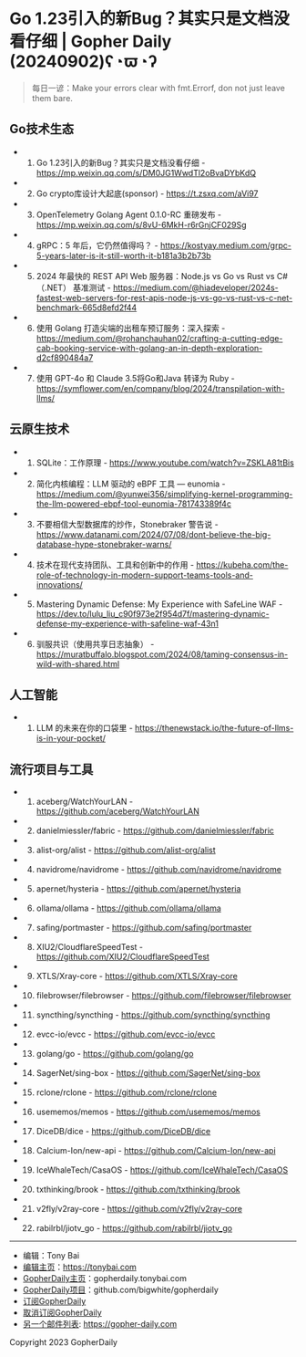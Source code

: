 # Go 1.23引入的新Bug？其实只是文档没看仔细 | Gopher Daily (20240902)ʕ◔ϖ◔ʔ

>每日一谚：Make your errors clear with fmt.Errorf, don not just leave them bare.

## Go技术生态


- 1. Go 1.23引入的新Bug？其实只是文档没看仔细 - https://mp.weixin.qq.com/s/DM0JG1WwdTl2oBvaDYbKdQ

- 2. Go crypto库设计大起底(sponsor) - https://t.zsxq.com/aVi97

- 3. OpenTelemetry Golang Agent 0.1.0-RC 重磅发布 - https://mp.weixin.qq.com/s/8vU-6MkH-r6rGnjCF029Sg

- 4. gRPC：5 年后，它仍然值得吗？ - https://kostyay.medium.com/grpc-5-years-later-is-it-still-worth-it-b181a3b2b73b

- 5. 2024 年最快的 REST API Web 服务器：Node.js vs Go vs Rust vs C# （.NET） 基准测试 - https://medium.com/@hiadeveloper/2024s-fastest-web-servers-for-rest-apis-node-js-vs-go-vs-rust-vs-c-net-benchmark-665d8efd2f44

- 6. 使用 Golang 打造尖端的出租车预订服务：深入探索 - https://medium.com/@rohanchauhan02/crafting-a-cutting-edge-cab-booking-service-with-golang-an-in-depth-exploration-d2cf890484a7

- 7. 使用 GPT-4o 和 Claude 3.5将Go和Java 转译为 Ruby - https://symflower.com/en/company/blog/2024/transpilation-with-llms/


## 云原生技术


- 1. SQLite：工作原理 - https://www.youtube.com/watch?v=ZSKLA81tBis

- 2. 简化内核编程：LLM 驱动的 eBPF 工具 — eunomia - https://medium.com/@yunwei356/simplifying-kernel-programming-the-llm-powered-ebpf-tool-eunomia-781743389f4c

- 3. 不要相信大型数据库的炒作，Stonebraker 警告说 - https://www.datanami.com/2024/07/08/dont-believe-the-big-database-hype-stonebraker-warns/

- 4. 技术在现代支持团队、工具和创新中的作用 - https://kubeha.com/the-role-of-technology-in-modern-support-teams-tools-and-innovations/

- 5. Mastering Dynamic Defense: My Experience with SafeLine WAF - https://dev.to/lulu_liu_c90f973e2f954d7f/mastering-dynamic-defense-my-experience-with-safeline-waf-43n1

- 6. 驯服共识（使用共享日志抽象） - https://muratbuffalo.blogspot.com/2024/08/taming-consensus-in-wild-with-shared.html


## 人工智能


- 1. LLM 的未来在你的口袋里 - https://thenewstack.io/the-future-of-llms-is-in-your-pocket/


## 流行项目与工具


- 1. aceberg/WatchYourLAN - https://github.com/aceberg/WatchYourLAN

- 2. danielmiessler/fabric - https://github.com/danielmiessler/fabric

- 3. alist-org/alist - https://github.com/alist-org/alist

- 4. navidrome/navidrome - https://github.com/navidrome/navidrome

- 5. apernet/hysteria - https://github.com/apernet/hysteria

- 6. ollama/ollama - https://github.com/ollama/ollama

- 7. safing/portmaster - https://github.com/safing/portmaster

- 8. XIU2/CloudflareSpeedTest - https://github.com/XIU2/CloudflareSpeedTest

- 9. XTLS/Xray-core - https://github.com/XTLS/Xray-core

- 10. filebrowser/filebrowser - https://github.com/filebrowser/filebrowser

- 11. syncthing/syncthing - https://github.com/syncthing/syncthing

- 12. evcc-io/evcc - https://github.com/evcc-io/evcc

- 13. golang/go - https://github.com/golang/go

- 14. SagerNet/sing-box - https://github.com/SagerNet/sing-box

- 15. rclone/rclone - https://github.com/rclone/rclone

- 16. usememos/memos - https://github.com/usememos/memos

- 17. DiceDB/dice - https://github.com/DiceDB/dice

- 18. Calcium-Ion/new-api - https://github.com/Calcium-Ion/new-api

- 19. IceWhaleTech/CasaOS - https://github.com/IceWhaleTech/CasaOS

- 20. txthinking/brook - https://github.com/txthinking/brook

- 21. v2fly/v2ray-core - https://github.com/v2fly/v2ray-core

- 22. rabilrbl/jiotv_go - https://github.com/rabilrbl/jiotv_go


----

- 编辑：Tony Bai
- [编辑主页](https://tonybai.com)：https://tonybai.com
- [GopherDaily主页](https://gopherdaily.tonybai.com)：gopherdaily.tonybai.com
- [GopherDaily项目](https://github.com/bigwhite/gopherdaily)：github.com/bigwhite/gopherdaily
- [订阅GopherDaily](https://gopherdaily.tonybai.com/subscribe)
- [取消订阅GopherDaily](https://gopherdaily.tonybai.com/unsubscribe)
- [另一个邮件列表](https://gopher-daily.com): https://gopher-daily.com

Copyright 2023 GopherDaily
